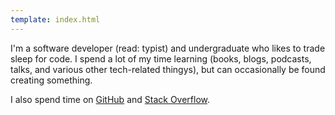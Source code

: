 ```yaml
---
template: index.html
---
```


I'm a software developer (read: typist) and undergraduate who likes to trade sleep for code. I spend a lot of my time learning (books, blogs, podcasts, talks, and various other tech-related thingys), but can occasionally be found creating something.

I also spend time on [GitHub] and [Stack Overflow].

  [GitHub]:https://github.com/whymarrh
  [Stack Overflow]:http://stackoverflow.com/users/1267663/whymarrh
